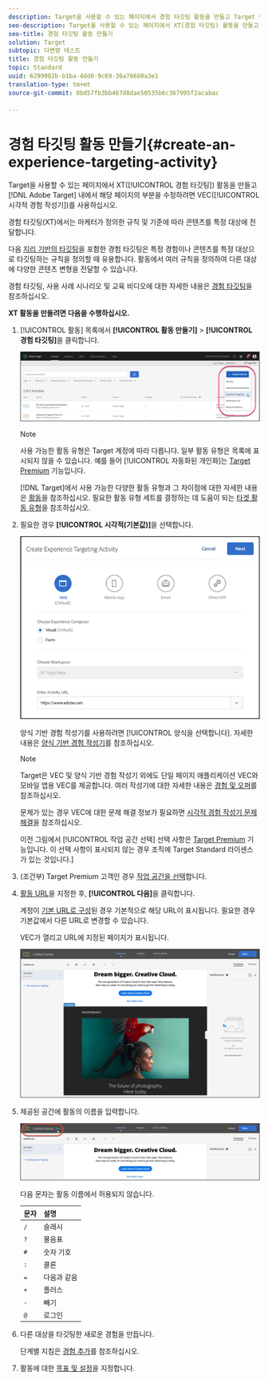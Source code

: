 ```yaml
---
description: Target을 사용할 수 있는 페이지에서 경험 타깃팅 활동을 만들고 Target 내에서 해당 페이지의 부분을 수정하려면 시각적 경험 작성기를 사용하십시오.
seo-description: Target을 사용할 수 있는 페이지에서 XT(경험 타깃팅) 활동을 만들고 Adobe Target 내에서 해당 페이지의 부분을 수정하려면 시각적 경험 작성기를 사용하십시오.
seo-title: 경험 타깃팅 활동 만들기
solution: Target
subtopic: 다변량 테스트
title: 경험 타깃팅 활동 만들기
topic: Standard
uuid: 6299982b-b1ba-4dd0-9c69-36a76680a3e1
translation-type: tm+mt
source-git-commit: 8bd57fb3bb467d8dae50535b6c367995f2acabac

---
```



# 경험 타깃팅 활동 만들기{#create-an-experience-targeting-activity}

Target을 사용할 수 있는 페이지에서 XT([!UICONTROL 경험 타깃팅]) 활동을 만들고 [!DNL Adobe Target] 내에서 해당 페이지의 부분을 수정하려면 VEC([!UICONTROL 시각적 경험 작성기])를 사용하십시오.

경험 타깃팅(XT)에서는 마케터가 정의한 규칙 및 기준에 따라 콘텐츠를 특정 대상에 전달합니다.

다음 [지리 기반의 타깃팅](/help/c-target/c-audiences/c-target-rules/geo.md)을 포함한 경험 타깃팅은 특정 경험이나 콘텐츠를 특정 대상으로 타깃팅하는 규칙을 정의할 때 유용합니다. 활동에서 여러 규칙을 정의하여 다른 대상에 다양한 콘텐츠 변형을 전달할 수 있습니다.

경험 타깃팅, 사용 사례 시나리오 및 교육 비디오에 대한 자세한 내용은 [경험 타깃팅](/help/c-activities/t-experience-target/experience-target.md)을 참조하십시오.

**XT 활동을 만들려면 다음을 수행하십시오.**

1. [!UICONTROL 활동] 목록에서 **[!UICONTROL 활동 만들기]** &gt; **[!UICONTROL 경험 타깃팅]**&#x200B;을 클릭합니다.

   ![활동 만들기 &gt; 경험 타깃팅](/help/c-activities/t-experience-target/t-xt-create/assets/xt_select-1.png)

   >[!NOTE]
   >
   >사용 가능한 활동 유형은 Target 계정에 따라 다릅니다. 일부 활동 유형은 목록에 표시되지 않을 수 있습니다. 예를 들어 [!UICONTROL 자동화된 개인화]는 [Target Premium](/help/c-intro/intro.md#premium) 기능입니다.
   >
   >[!DNL Target]에서 사용 가능한 다양한 활동 유형과 그 차이점에 대한 자세한 내용은 [활동](../../../c-activities/activities.md#concept_D317A95A1AB54674BA7AB65C7985BA03)을 참조하십시오. 필요한 활동 유형 세트를 결정하는 데 도움이 되는 [타겟 활동 유형](/help/c-activities/target-activities-guide.md)을 참조하십시오.

1. 필요한 경우 **[!UICONTROL 시각적(기본값)]**&#x200B;을 선택합니다.

   ![경험 타깃팅 활동 만들기 대화 상자](/help/c-activities/t-experience-target/t-xt-create/assets/form_url-new.png)

   양식 기반 경험 작성기를 사용하려면 [!UICONTROL 양식을 선택합니다]. 자세한 내용은 [양식 기반 경험 작성기](/help/c-experiences/form-experience-composer.md)를 참조하십시오.

   >[!NOTE]
   >
   >Target은 VEC 및 양식 기반 경험 작성기 외에도 단일 페이지 애플리케이션 VEC와 모바일 앱용 VEC를 제공합니다. 여러 작성기에 대한 자세한 내용은 [경험 및 오퍼](/help/c-experiences/experiences.md)를 참조하십시오.
   >
   >문제가 있는 경우 VEC에 대한 문제 해결 정보가 필요하면 [시각적 경험 작성기 문제 해결](/help/c-experiences/c-visual-experience-composer/r-troubleshoot-composer/troubleshoot-composer.md)을 참조하십시오.
   >
   >이전 그림에서 [!UICONTROL 작업 공간 선택] 선택 사항은 [Target Premium](/help/c-intro/intro.md) 기능입니다. 이 선택 사항이 표시되지 않는 경우 조직에 Target Standard 라이센스가 있는 것입니다.]

1. (조건부) Target Premium 고객인 경우 [작업 공간을 선택](/help/administrating-target/c-user-management/property-channel/property-channel.md)합니다.

1. [활동 URL](../../../c-activities/t-experience-target/t-xt-create/xt-activity-url.md#concept_D28549AAA0A14E3BB5F05F32BE8ABC90)을 지정한 후, **[!UICONTROL 다음]**&#x200B;을 클릭합니다.

   계정이 [기본 URL로 구성](/help/administrating-target/r-target-account-preferences/target-account-preferences.md)된 경우 기본적으로 해당 URL이 표시됩니다. 필요한 경우 기본값에서 다른 URL로 변경할 수 있습니다.

   VEC가 열리고 URL에 지정된 페이지가 표시됩니다.

   ![VEC 내의 경험 타깃팅 활동](/help/c-activities/t-experience-target/t-xt-create/assets/xt-in-vec.png)

1. 제공된 공간에 활동의 이름을 입력합니다.

   ![이름 필드](/help/c-activities/t-experience-target/t-xt-create/assets/xt_name-new.png)

   다음 문자는 활동 이름에서 허용되지 않습니다.

   | 문자 | 설명 |
   |--- |--- |
   | `/` | 슬래시 |
   | `?` | 물음표 |
   | `#` | 숫자 기호 |
   | `:` | 콜론 |
   | `=` | 다음과 같음 |
   | `+` | 플러스 |
   | `-` | 빼기 |
   | `@` | 로그인 |

1. 다른 대상을 타깃팅한 새로운 경험을 만듭니다.

   단계별 지침은 [경험 추가](/help/c-activities/t-experience-target/t-xt-create/xt-add-experience.md)를 참조하십시오.

1. 활동에 대한 [목표 및 설정](../../../c-activities/t-experience-target/t-xt-create/xt-goals-and-settings.md#reference_B25389FD6F3A4989801E740364B089CC)을 지정합니다.